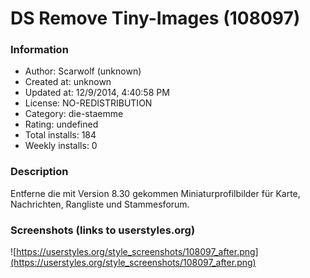 # DS Remove Tiny-Images (108097)

### Information
- Author: Scarwolf (unknown)
- Created at: unknown
- Updated at: 12/9/2014, 4:40:58 PM
- License: NO-REDISTRIBUTION
- Category: die-staemme
- Rating: undefined
- Total installs: 184
- Weekly installs: 0


### Description
Entferne die mit Version 8.30 gekommen Miniaturprofilbilder für Karte, Nachrichten, Rangliste und Stammesforum.


### Screenshots (links to userstyles.org)
![https://userstyles.org/style_screenshots/108097_after.png](https://userstyles.org/style_screenshots/108097_after.png)



